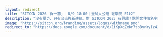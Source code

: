 ```yaml
---
layout: redirect
title: "SITCON 2026「負一籌」｜8/9 18:00｜臺師大公館 理學院 E102"
description: "沒有壓力、只有交流與新連結。對 SITCON 2026 有興趣？點開文件填名字即報名，帶朋友一起來。"
image: "https://sitcon.org/branding/assets/logos/withname.png"
redirect_to: "https://docs.google.com/document/d/1iKpXqZxBr7tbBynhyIz4JMkXGi9XpldIU5BTjOVlSLM/edit?tab=t.0#heading=h.vi5m94hjsd91"
---
```

